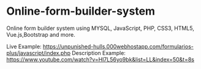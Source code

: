 # Online-form-builder-system
Online form builder system using MYSQL, JavaScript, PHP, CSS3, HTML5, Vue.js,Bootstrap and more.


Live Example: https://unpunished-hulls.000webhostapp.com/formularios-plus/javascript/index.php
Description Example: https://www.youtube.com/watch?v=Hl7L56yo9bk&list=LL&index=50&t=8s
